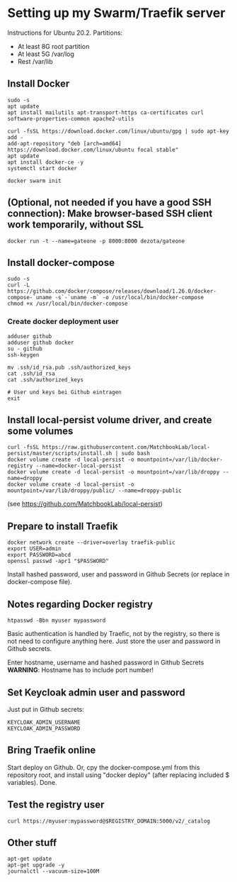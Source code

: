 # Setting up my Swarm/Traefik server

Instructions for Ubuntu 20.2.
Partitions:

- At least 8G root partition
- At least 5G /var/log
- Rest /var/lib

## Install Docker

```
sudo -s
apt update
apt install mailutils apt-transport-https ca-certificates curl software-properties-common apache2-utils

curl -fsSL https://download.docker.com/linux/ubuntu/gpg | sudo apt-key add -
add-apt-repository "deb [arch=amd64] https://download.docker.com/linux/ubuntu focal stable"
apt update
apt install docker-ce -y
systemctl start docker

docker swarm init
```

## (Optional, not needed if you have a good SSH connection): Make browser-based SSH client work temporarily, without SSL

```
docker run -t --name=gateone -p 8000:8000 dezota/gateone
```

## Install docker-compose

```
sudo -s
curl -L https://github.com/docker/compose/releases/download/1.26.0/docker-compose-`uname -s`-`uname -m` -o /usr/local/bin/docker-compose
chmod +x /usr/local/bin/docker-compose
```

### Create docker deployment user

```
adduser github
adduser github docker
su - github
ssh-keygen

mv .ssh/id_rsa.pub .ssh/authorized_keys
cat .ssh/id_rsa
cat .ssh/authorized_keys

# User und keys bei Github eintragen
exit
```

## Install local-persist volume driver, and create some volumes

```
curl -fsSL https://raw.githubusercontent.com/MatchbookLab/local-persist/master/scripts/install.sh | sudo bash
docker volume create -d local-persist -o mountpoint=/var/lib/docker-registry --name=docker-local-persist
docker volume create -d local-persist -o mountpoint=/var/lib/droppy --name=droppy
docker volume create -d local-persist -o mountpoint=/var/lib/droppy/public/ --name=droppy-public
```

(see https://github.com/MatchbookLab/local-persist)


## Prepare to install Traefik

```
docker network create --driver=overlay traefik-public
export USER=admin
export PASSWORD=abcd
openssl passwd -apr1 "$PASSWORD"
```

Install hashed password, user and password in Github Secrets (or replace in docker-compose file).


## Notes regarding Docker registry

```
htpasswd -Bbn myuser mypassword
```

Basic authentication is handled by Traefic, not by the registry, so there is not need to configure anything here.
Just store the user and password in Github secrets.

Enter hostname, username and hashed password in Github Secrets
**WARNING**: Hostname has to include port number!


## Set Keycloak admin user and password

Just put in Github secrets:

```
KEYCLOAK_ADMIN_USERNAME
KEYCLOAK_ADMIN_PASSWORD
```


## Bring Traefik online

Start deploy on Github.
Or, cpy the docker-compose.yml from this repository root, and install using "docker deploy" (after replacing included $ variables).
Done.


## Test the registry user

```
curl https://myuser:mypassword@$REGISTRY_DOMAIN:5000/v2/_catalog
```

## Other stuff

```
apt-get update
apt-get upgrade -y
journalctl --vacuum-size=100M
```
